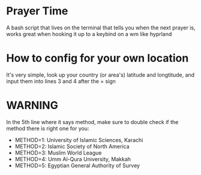 # Prayer Time
A bash script that lives on the terminal that tells you when the next prayer is, works great when hooking it up to a keybind on a wm like hyprland

# How to config for your own location
It's very simple, look up your country (or area's) latitude and longtitude, and input them into lines 3 and 4 after the = sign

# WARNING
In the 5th line where it says method, make sure to double check if the method there is right one for you:
- METHOD=1: University of Islamic Sciences, Karachi
- METHOD=2: Islamic Society of North America
- METHOD=3: Muslim World League
- METHOD=4: Umm Al-Qura University, Makkah
- METHOD=5: Egyptian General Authority of Survey
